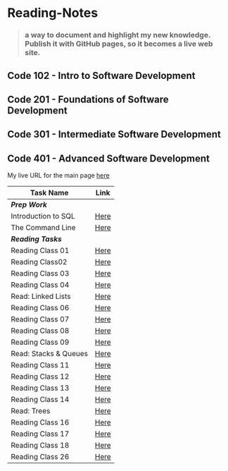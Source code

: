 # Reading-Notes

> ### a way to document and highlight my new knowledge. Publish it with GitHub pages, so it becomes a live web site.

## Code 102 - Intro to Software Development

## Code 201 - Foundations of Software Development

## Code 301 - Intermediate Software Development

## Code 401 - Advanced Software Development

My live URL for the main page [here](https://shathaalrayyani.github.io/reading-notes/) 

| Task Name             | Link                                                                                                   |
|-----------------------|--------------------------------------------------------------------------------------------------------|
| ***Prep Work***       ||     |
| Introduction to SQL   | [Here](https://shathaalrayyani.github.io/reading-notes/prep-work/introduction-to-SQL/SQL-summary.html) |
| The Command Line      | [Here](https://shathaalrayyani.github.io/reading-notes/prep-work/The-Command-Line.html)                |
| ***Reading Tasks***   ||     |
| Reading Class 01      | [Here](https://shathaalrayyani.github.io/reading-notes/Reading-Classes/class01.html)                   |
| Reading Class02       | [Here](https://shathaalrayyani.github.io/reading-notes/Reading-Classes/Reading-Class02.html)           |
| Reading Class 03      | [Here](https://shathaalrayyani.github.io/reading-notes/Reading-Classes/Reading-class03.html)           |
| Reading Class 04      | [Here](https://shathaalrayyani.github.io/reading-notes/Reading-Classes/Reading-class04.html)           |
| Read: Linked Lists    | [Here](https://shathaalrayyani.github.io/reading-notes/Reading-Classes/Read-Linked-Lists.html)         |
| Reading Class 06      | [Here](https://shathaalrayyani.github.io/reading-notes/Reading-Classes/Reading-class06.html)           |
| Reading Class 07      | [Here](https://shathaalrayyani.github.io/reading-notes/Reading-Classes/Reading-class07.html)           |
| Reading Class 08      | [Here](https://shathaalrayyani.github.io/reading-notes/Reading-Classes/Reading-class08.html)           |
| Reading Class 09      | [Here](https://shathaalrayyani.github.io/reading-notes/Reading-Classes/Reading-class09.html)           |
| Read: Stacks & Queues | [Here](https://shathaalrayyani.github.io/reading-notes/Reading-Classes/Read_Stacks_Queues.html)        |
| Reading Class 11      | [Here](https://shathaalrayyani.github.io/reading-notes/Reading-Classes/Reading-class11.html)           |
| Reading Class 12      | [Here](https://shathaalrayyani.github.io/reading-notes/Reading-Classes/Reading-class12.html)           |
| Reading Class 13      | [Here](https://shathaalrayyani.github.io/reading-notes/Reading-Classes/Reading-class13.html)           |
| Reading Class 14      | [Here](https://shathaalrayyani.github.io/reading-notes/Reading-Classes/Reading-class14.html)           |
| Read: Trees           | [Here](https://shathaalrayyani.github.io/reading-notes/Reading-Classes/Trees.html)                     |
| Reading Class 16      | [Here](https://shathaalrayyani.github.io/reading-notes/Reading-Classes/Reading-class16.html)           |
| Reading Class 17      | [Here](https://shathaalrayyani.github.io/reading-notes/Reading-Classes/Reading-class17.html)           |
| Reading Class 18      | [Here](https://shathaalrayyani.github.io/reading-notes/Reading-Classes/Reading-class18.html)           |
| Reading Class 26      | [Here](https://shathaalrayyani.github.io/reading-notes/Reading-Classes/Reading-class26.html)           |
